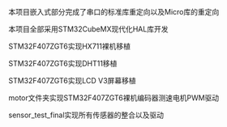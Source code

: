 本项目嵌入式部分完成了串口的标准库重定向以及Micro库的重定向

本项目全部采用STM32CubeMX现代化HAL库开发

STM32F407ZGT6实现HX711裸机移植

STM32F407ZGT6实现DHT11移植

STM32F407ZGT6实现LCD V3屏幕移植

motor文件夹实现STM32F407ZGT6裸机编码器测速电机PWM驱动

sensor_test_final实现所有传感器的整合以及驱动